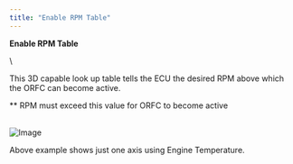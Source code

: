 ```yaml
---
title: "Enable RPM Table"
---
```


**Enable RPM Table**

\

This 3D capable look up table tells the ECU the desired RPM above which the ORFC can become active. &nbsp;


\*\* RPM must exceed this value for ORFC to become active

\
![Image](</lib/NewItem252.png>)

Above example shows just one axis using Engine Temperature.  

